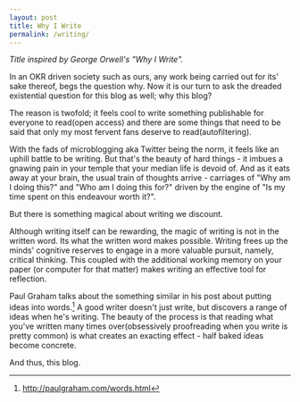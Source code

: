 ```yaml
---
layout: post
title: Why I Write
permalink: /writing/
---
```


*Title inspired by George Orwell's "Why I Write".*

In an OKR driven society such as ours, any work being carried out for its' sake thereof, begs the question why. Now it is our turn to ask the dreaded existential question for this blog as well; why this blog? 

The reason is twofold; it feels cool to write something publishable for everyone to read(open access) and there are some things that need to be said that only my most fervent fans deserve to read(autofiltering).

With the fads of microblogging aka Twitter being the norm, it feels like an uphill battle to be writing. But that's the beauty of hard things - it imbues a gnawing pain in your temple that your median life is devoid of. And as it eats away at your brain, the usual train of thoughts arrive - carriages of "Why am I doing this?" and "Who am I doing this for?" driven by the engine of "Is my time spent on this endeavour worth it?".

But there is something magical about writing we discount. 

Although writing itself can be rewarding, the magic of writing is not in the written word. Its what the written word makes possible. Writing frees up the minds' cognitive reserves to engage in a more valuable pursuit, namely, critical thinking. This coupled with the additional working memory on your paper (or computer for that matter) makes writing an effective tool for reflection.

Paul Graham talks about the something similar in his post about putting ideas into words.[^1] A good writer doesn't just write, but discovers a range of ideas when he's writing. The beauty of the process is that reading what you've written many times over(obsessively proofreading when you write is pretty common) is what creates an exacting effect - half baked ideas become concrete.

And thus, this blog.

[^1]:http://paulgraham.com/words.html